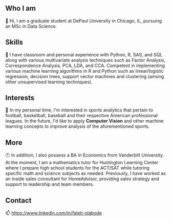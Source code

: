 ## Who I am
👋 Hi, I am a graduate student at DePaul University in Chicago, IL, pursuing an MSc in Data Science. 

## Skills
🌱 I have classroom and personal experience with Python, R, SAS, and SQL along with various multivariate analysis techniques such as Factor Analysis, Correspondence Analysis, PCA, LDA, and CCA. Competent in implementing various machine learning algorithms in R and Python such as linear/logistic regression, decision trees, support vector machines and clustering (among other unsupervised learning techniques).  

## Interests
👀 In my personal time, I'm interested in sports analytics that pertain to football, basketball, baseball and their respective American professional leagues. In the future, I'd like to apply **Computer Vision** and other machine learning concepts to improve analysis of the aforementioned sports. 

## More
🕐 In addition, I also possess a BA in Economics from Vanderbilt University. At the moment, I am a mathematics tutor for Huntington Learning Center where I prepare high school students for the ACT/SAT while tutoring specific math and science subjects as needed. Previously, I have worked as an inside sales consultant for HomeAdvisor, providing sales strategy and support to leadership and team members.

## Contact
📫 https://www.linkedin.com/in/faleti-olabode 

